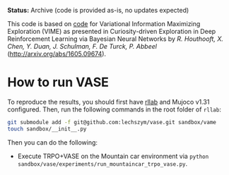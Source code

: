 **Status:** Archive (code is provided as-is, no updates expected)

This code is based on [code](https://github.com/openai/vime) for Variational Information Maximizing Exploration (VIME) as presented in Curiosity-driven Exploration in Deep Reinforcement Learning via Bayesian Neural Networks by *R. Houthooft, X. Chen, Y. Duan, J. Schulman, F. De Turck, P. Abbeel* (http://arxiv.org/abs/1605.09674). 

# How to run VASE

To reproduce the results, you should first have [rllab](https://github.com/rllab/rllab) and Mujoco v1.31 configured. Then, run the following commands in the root folder of `rllab`:

```bash
git submodule add -f git@github.com:lechszym/vase.git sandbox/vame
touch sandbox/__init__.py
```

Then you can do the following:
- Execute TRPO+VASE on the Mountain car environment via `python sandbox/vase/experiments/run_mountaincar_trpo_vase.py`.
